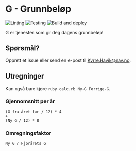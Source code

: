 # G - Grunnbeløp

![Linting](https://github.com/navikt/g/workflows/Linting/badge.svg)
![Testing](https://github.com/navikt/g/workflows/Testing/badge.svg)
![Build and deploy](https://github.com/navikt/g/workflows/Build%20and%20deploy/badge.svg)

G er tjenesten som gir deg dagens grunnbeløp!


## Spørsmål?

Opprett et issue eller send en e-post til Kyrre.Havik@nav.no.


## Utregninger

Kan også bare kjøre `ruby calc.rb Ny-G Forrige-G`.

### Gjennomsnitt per år

```
(G fra året før / 12) * 4
+
(Ny G / 12) * 8
```

### Omregningsfaktor

```
Ny G / Fjorårets G
```

